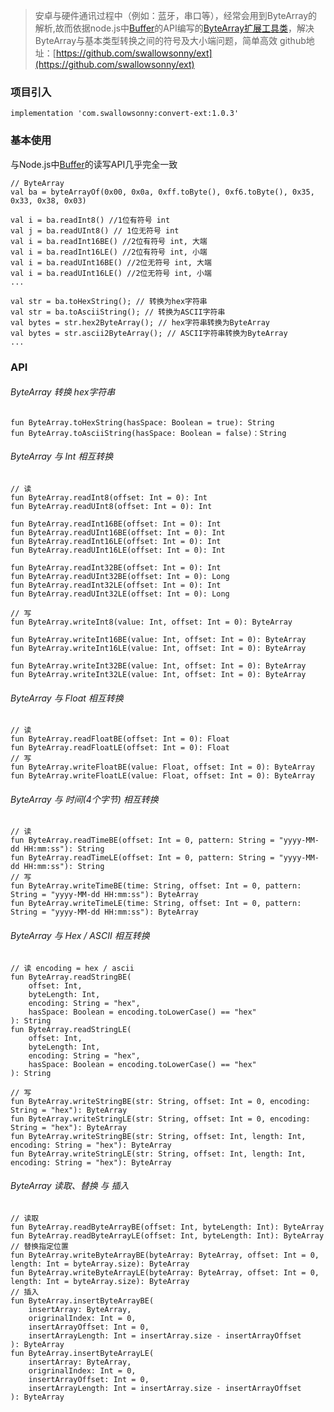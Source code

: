 > 安卓与硬件通讯过程中（例如：蓝牙，串口等），经常会用到ByteArray的解析,故而依据node.js中[Buffer](http://nodejs.cn/api/buffer.html)的API编写的[ByteArray扩展工具类](https://github.com/swallowsonny/ext/blob/master/ByteArrayExt.kt)，解决ByteArray与基本类型转换之间的符号及大小端问题，简单高效
github地址：[https://github.com/swallowsonny/ext](https://github.com/swallowsonny/ext)

### 项目引入
`implementation 'com.swallowsonny:convert-ext:1.0.3'`

### 基本使用
与Node.js中[Buffer](http://nodejs.cn/api/buffer.html)的读写API几乎完全一致
```
// ByteArray
val ba = byteArrayOf(0x00, 0x0a, 0xff.toByte(), 0xf6.toByte(), 0x35, 0x33, 0x38, 0x03)

val i = ba.readInt8() //1位有符号 int
val j = ba.readUInt8() // 1位无符号 int
val i = ba.readInt16BE() //2位有符号 int, 大端
val i = ba.readInt16LE() //2位有符号 int, 小端
val i = ba.readUInt16BE() //2位无符号 int, 大端
val i = ba.readUInt16LE() //2位无符号 int, 小端
...

val str = ba.toHexString(); // 转换为hex字符串
val str = ba.toAsciiString(); // 转换为ASCII字符串
val bytes = str.hex2ByteArray(); // hex字符串转换为ByteArray
val bytes = str.ascii2ByteArray(); // ASCII字符串转换为ByteArray
...
```
### API
###### ByteArray 转换 hex字符串
```
fun ByteArray.toHexString(hasSpace: Boolean = true): String
fun ByteArray.toAsciiString(hasSpace: Boolean = false)：String
```
###### ByteArray 与 Int 相互转换 
```
// 读
fun ByteArray.readInt8(offset: Int = 0): Int
fun ByteArray.readUInt8(offset: Int = 0): Int

fun ByteArray.readInt16BE(offset: Int = 0): Int
fun ByteArray.readUInt16BE(offset: Int = 0): Int
fun ByteArray.readInt16LE(offset: Int = 0): Int
fun ByteArray.readUInt16LE(offset: Int = 0): Int

fun ByteArray.readInt32BE(offset: Int = 0): Int
fun ByteArray.readUInt32BE(offset: Int = 0): Long
fun ByteArray.readInt32LE(offset: Int = 0): Int
fun ByteArray.readUInt32LE(offset: Int = 0): Long

// 写
fun ByteArray.writeInt8(value: Int, offset: Int = 0): ByteArray

fun ByteArray.writeInt16BE(value: Int, offset: Int = 0): ByteArray
fun ByteArray.writeInt16LE(value: Int, offset: Int = 0): ByteArray

fun ByteArray.writeInt32BE(value: Int, offset: Int = 0): ByteArray
fun ByteArray.writeInt32LE(value: Int, offset: Int = 0): ByteArray
```
###### ByteArray 与 Float 相互转换 
```
// 读
fun ByteArray.readFloatBE(offset: Int = 0): Float
fun ByteArray.readFloatLE(offset: Int = 0): Float
// 写
fun ByteArray.writeFloatBE(value: Float, offset: Int = 0): ByteArray
fun ByteArray.writeFloatLE(value: Float, offset: Int = 0): ByteArray
```
###### ByteArray 与 时间(4个字节) 相互转换 
```
// 读 
fun ByteArray.readTimeBE(offset: Int = 0, pattern: String = "yyyy-MM-dd HH:mm:ss"): String
fun ByteArray.readTimeLE(offset: Int = 0, pattern: String = "yyyy-MM-dd HH:mm:ss"): String
// 写
fun ByteArray.writeTimeBE(time: String, offset: Int = 0, pattern: String = "yyyy-MM-dd HH:mm:ss"): ByteArray
fun ByteArray.writeTimeLE(time: String, offset: Int = 0, pattern: String = "yyyy-MM-dd HH:mm:ss"): ByteArray
```
###### ByteArray 与 Hex / ASCII 相互转换 
```
// 读 encoding = hex / ascii
fun ByteArray.readStringBE(
    offset: Int,
    byteLength: Int,
    encoding: String = "hex",
    hasSpace: Boolean = encoding.toLowerCase() == "hex"
): String
fun ByteArray.readStringLE(
    offset: Int,
    byteLength: Int,
    encoding: String = "hex",
    hasSpace: Boolean = encoding.toLowerCase() == "hex"
): String

// 写
fun ByteArray.writeStringBE(str: String, offset: Int = 0, encoding: String = "hex"): ByteArray
fun ByteArray.writeStringLE(str: String, offset: Int = 0, encoding: String = "hex"): ByteArray
fun ByteArray.writeStringBE(str: String, offset: Int, length: Int, encoding: String = "hex"): ByteArray
fun ByteArray.writeStringLE(str: String, offset: Int, length: Int, encoding: String = "hex"): ByteArray
```
###### ByteArray 读取、替换 与 插入
```
// 读取
fun ByteArray.readByteArrayBE(offset: Int, byteLength: Int): ByteArray
fun ByteArray.readByteArrayLE(offset: Int, byteLength: Int): ByteArray
// 替换指定位置
fun ByteArray.writeByteArrayBE(byteArray: ByteArray, offset: Int = 0, length: Int = byteArray.size): ByteArray
fun ByteArray.writeByteArrayLE(byteArray: ByteArray, offset: Int = 0, length: Int = byteArray.size): ByteArray
// 插入
fun ByteArray.insertByteArrayBE(
    insertArray: ByteArray,
    origrinalIndex: Int = 0,
    insertArrayOffset: Int = 0,
    insertArrayLength: Int = insertArray.size - insertArrayOffset
): ByteArray
fun ByteArray.insertByteArrayLE(
    insertArray: ByteArray,
    origrinalIndex: Int = 0,
    insertArrayOffset: Int = 0,
    insertArrayLength: Int = insertArray.size - insertArrayOffset
): ByteArray
```










